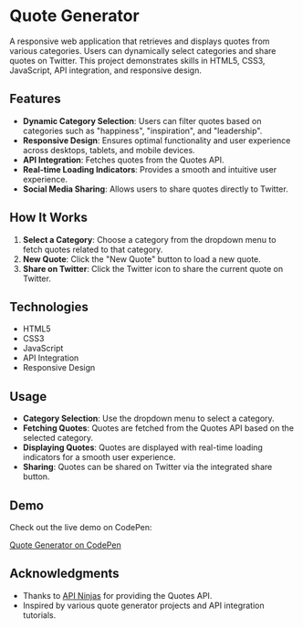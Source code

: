 # Quote Generator

A responsive web application that retrieves and displays quotes from various categories. Users can dynamically select categories and share quotes on Twitter. This project demonstrates skills in HTML5, CSS3, JavaScript, API integration, and responsive design.

## Features

- **Dynamic Category Selection**: Users can filter quotes based on categories such as "happiness", "inspiration", and "leadership".
- **Responsive Design**: Ensures optimal functionality and user experience across desktops, tablets, and mobile devices.
- **API Integration**: Fetches quotes from the Quotes API.
- **Real-time Loading Indicators**: Provides a smooth and intuitive user experience.
- **Social Media Sharing**: Allows users to share quotes directly to Twitter.

## How It Works

1. **Select a Category**: Choose a category from the dropdown menu to fetch quotes related to that category.
2. **New Quote**: Click the "New Quote" button to load a new quote.
3. **Share on Twitter**: Click the Twitter icon to share the current quote on Twitter.

## Technologies

- HTML5
- CSS3
- JavaScript
- API Integration
- Responsive Design

## Usage

- **Category Selection**: Use the dropdown menu to select a category.
- **Fetching Quotes**: Quotes are fetched from the Quotes API based on the selected category.
- **Displaying Quotes**: Quotes are displayed with real-time loading indicators for a smooth user experience.
- **Sharing**: Quotes can be shared on Twitter via the integrated share button.

## Demo

Check out the live demo on CodePen:

[Quote Generator on CodePen](<https://codepen.io/Subeom-Kang/full/oNOpYvw>)

## Acknowledgments

- Thanks to [API Ninjas](https://api-ninjas.com) for providing the Quotes API.
- Inspired by various quote generator projects and API integration tutorials.
